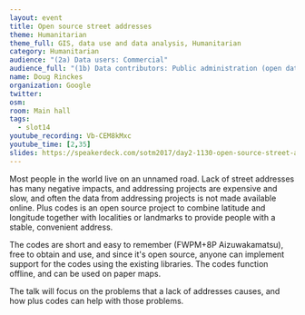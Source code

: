 ```yaml
---
layout: event
title: Open source street addresses
theme: Humanitarian
theme_full: GIS, data use and data analysis, Humanitarian
category: Humanitarian
audience: "(2a) Data users: Commercial"
audience_full: "(1b) Data contributors: Public administration (open data, data feedback...), (2a) Data users: Commercial, (3a) Core OSM: OSM stack developers"
name: Doug Rinckes
organization: Google
twitter:
osm:
room: Main hall
tags:
  - slot14
youtube_recording: Vb-CEM8kMxc
youtube_time: [2,35]
slides: https://speakerdeck.com/sotm2017/day2-1130-open-source-street-addresses
---
```

Most people in the world live on an unnamed road. Lack of street addresses has many negative impacts, and addressing projects are expensive and slow, and often the data from addressing projects is not made available online. Plus codes is an open source project to combine latitude and longitude together with localities or landmarks to provide people with a stable, convenient address.

The codes are short and easy to remember (FWPM+8P Aizuwakamatsu), free to obtain and use, and since it's open source, anyone can implement support for the codes using the existing libraries. The codes function offline, and can be used on paper maps.

The talk will focus on the problems that a lack of addresses causes, and how plus codes can help with those problems.

